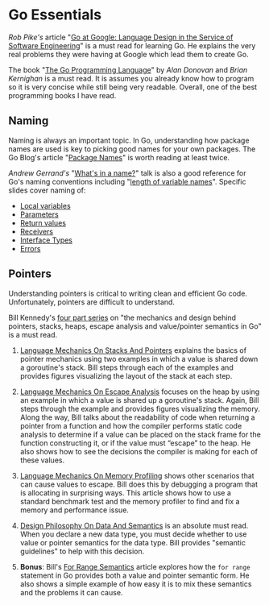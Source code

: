 # Go Essentials


_Rob Pike's_ article "[Go at Google: Language Design in the Service of
Software Engineering](https://talks.golang.org/2012/splash.article)" is
a must read for learning Go. He explains the very real problems they
were having at Google which lead them to create Go.

The book "[The Go Programming Language](http://www.gopl.io/)" by _Alan
Donovan_ and _Brian Kernighan_ is a must read. It is assumes you already
know how to program so it is very concise while still being very
readable. Overall, one of the best programming books I have read.

## Naming

Naming is always an important topic.
In Go, understanding how package names are used
is key to picking good names for your own packages.
The Go Blog's article
"[Package Names](https://blog.golang.org/package-names)"
is worth reading at least twice.

_Andrew Gerrand's_
"[What's in a name?](https://talks.golang.org/2014/names.slide)"
talk is also a good reference for Go's naming conventions including
"[length of variable names](https://talks.golang.org/2014/names.slide#5)".
Specific slides cover naming of:

- [Local variables](https://talks.golang.org/2014/names.slide#7)
- [Parameters](https://talks.golang.org/2014/names.slide#10)
- [Return values](https://talks.golang.org/2014/names.slide#11)
- [Receivers](https://talks.golang.org/2014/names.slide#12)
- [Interface Types](https://talks.golang.org/2014/names.slide#14)
- [Errors](https://talks.golang.org/2014/names.slide#15)

## Pointers

Understanding pointers is critical to writing clean and efficient Go
code. Unfortunately, pointers are difficult to understand.

Bill Kennedy's [four part
series](https://www.goinggo.net/2017/05/language-mechanics-on-stacks-and-pointers.html)
on "the mechanics and design behind pointers, stacks, heaps, escape
analysis and value/pointer semantics in Go" is a must read.

1. [Language Mechanics On Stacks And
   Pointers](https://www.goinggo.net/2017/05/language-mechanics-on-stacks-and-pointers.html)
   explains the basics of pointer mechanics using two examples in which
   a value is shared down a goroutine's stack. Bill steps through each
   of the examples and provides figures visualizing the layout of the
   stack at each step.

2. [Language Mechanics On Escape
   Analysis](https://www.goinggo.net/2017/05/language-mechanics-on-escape-analysis.html)
   focuses on the heap by using an example in which a value is shared up
   a goroutine's stack. Again, Bill steps through the example and
   provides figures visualizing the memory. Along the way, Bill talks
   about the readability of code when returning a pointer from a
   function and how the compiler performs static code analysis to
   determine if a value can be placed on the stack frame for the
   function constructing it, or if the value must “escape” to the heap.
   He also shows how to see the decisions the compiler is making for
   each of these values.

3. [Language Mechanics On Memory
   Profiling](https://www.goinggo.net/2017/06/language-mechanics-on-memory-profiling.html)
   shows other scenarios that can cause values to escape. Bill does this
   by debugging a program that is allocating in surprising ways. This
   article shows how to use a standard benchmark test and the memory
   profiler to find and fix a memory and performance issue.

4. [Design Philosophy On Data And
   Semantics](https://www.goinggo.net/2017/06/design-philosophy-on-data-and-semantics.html)
   is an absolute must read. When you declare a new data type, you must
   decide whether to use value or pointer semantics for the data type.
   Bill provides "semantic guidelines" to help with this decision.

5. __Bonus__: Bill's [For Range
   Semantics](https://www.goinggo.net/2017/06/for-range-semantics.html)
   article explores how the `for range` statement in Go provides both a
   value and pointer semantic form. He also shows a simple example of
   how easy it is to mix these semantics and the problems it can cause.
